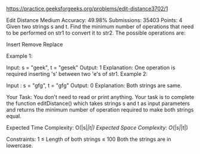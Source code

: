 
https://practice.geeksforgeeks.org/problems/edit-distance3702/1

Edit Distance 
Medium Accuracy: 49.98% Submissions: 35403 Points: 4
Given two strings s and t. Find the minimum number of operations that need to be performed on str1 to convert it to str2. The possible operations are:

Insert
Remove
Replace
 

Example 1:

Input: 
s = "geek", t = "gesek"
Output: 1
Explanation: One operation is required 
inserting 's' between two 'e's of str1.
Example 2:

Input : 
s = "gfg", t = "gfg"
Output: 
0
Explanation: Both strings are same.
 

Your Task:
You don't need to read or print anything. Your task is to complete the function editDistance() which takes strings s and t as input parameters and returns the minimum number of operation required to make both strings equal. 


Expected Time Complexity: O(|s|*|t|)
Expected Space Complexity: O(|s|*|t|)


Constraints:
1 ≤ Length of both strings ≤ 100
Both the strings are in lowercase.